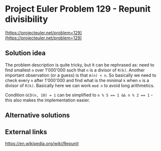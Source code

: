 # Project Euler Problem 129 - Repunit divisibility

[https://projecteuler.net/problem=129](https://projecteuler.net/problem=129)

## Solution idea

The problem description is quite tricky, but it can be rephrased as: need to find smallest `n` over 1'000'000 such that `n` is a divisor of `R(k)`.
Another important observation (or a guess) is that `A(n) < n`. So basically we need to check every `n` after 1'000'000 and find what is the minimal `k` when `n` is a divisor of `R(k)`. Basically here we can work `mod n` to avoid long arithmetics.

Condition `GCD(n, 10) = 1` can be simplified to `n % 5 == 1 && n % 2 == 1` - this also makes the implementation easier.

## Alternative solutions

## External links

https://en.wikipedia.org/wiki/Repunit